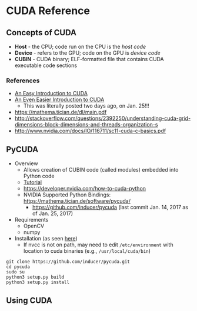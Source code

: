 # CUDA Reference
## Concepts of CUDA
* **Host** - the CPU; code run on the CPU is the *host code*
* **Device** - refers to the GPU; code on the GPU is *device code*
* **CUBIN** - CUDA binary; ELF-formatted file that contains CUDA executable code sections
### References
* [An Easy Introduction to CUDA](https://devblogs.nvidia.com/parallelforall/easy-introduction-cuda-c-and-c/)
* [An Even Easier Introduction to CUDA](https://devblogs.nvidia.com/parallelforall/even-easier-introduction-cuda/)
   * This was literally posted two days ago, on Jan. 25!!!
* https://mathema.tician.de/dl/main.pdf
* http://stackoverflow.com/questions/2392250/understanding-cuda-grid-dimensions-block-dimensions-and-threads-organization-s
* http://www.nvidia.com/docs/IO/116711/sc11-cuda-c-basics.pdf
## PyCUDA
* Overview
   * Allows creation of CUBIN code (called modules) embedded into Python code
   * [Tutorial](https://documen.tician.de/pycuda/tutorial.html)
   * https://developer.nvidia.com/how-to-cuda-python
    * NVIDIA Supported Python Bindings: https://mathema.tician.de/software/pycuda/
       * https://github.com/inducer/pycuda (last commit Jan. 14, 2017 as of Jan. 25, 2017)
* Requirements
   * OpenCV
   * numpy
* Installation (as seen [here](https://github.com/inducer/pycuda/blob/master/README_SETUP.txt))
   * If nvcc is not on path, may need to edit ```/etc/environment``` with location to cuda binaries (e.g., ```/usr/local/cuda/bin```)
```
git clone https://github.com/inducer/pycuda.git
cd pycuda
sudo su
python3 setup.py build
python3 setup.py install
```


## Using CUDA
